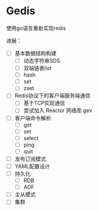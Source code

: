 # Gedis
使用go语言重新实现redis

进展：
- [ ]  基本数据结构构建
    - [ ]  动态字符串SDS
    - [ ]  双端链表list
    - [ ]  hash
    - [ ]  set
    - [ ]  zset
- [ ]  Redis协议下的客户端服务端通信
    - [ ]  基于TCP实现通信
    - [ ]  尝试加入 Reactor 网络库 gev
- [ ]  客户端命令解析
    - [ ]  get
    - [ ]  set
    - [ ]  select
    - [ ]  ping
    - [ ]  quit
- [ ]  发布订阅模式
- [ ]  YAML配置设计
- [ ]  持久化
    - [ ]  RDB
    - [ ]  AOF
- [ ]  主从模式
- [ ]  集群